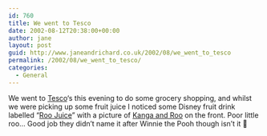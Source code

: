 ```yaml
---
id: 760
title: We went to Tesco
date: 2002-08-12T20:38:00+00:00
author: jane
layout: post
guid: http://www.janeandrichard.co.uk/2002/08/we_went_to_tesco
permalink: /2002/08/we_went_to_tesco/
categories:
  - General
---
```

We went to [Tesco](http://www.tesco.com/)&#8216;s this evening to do some grocery shopping, and whilst we were picking up some fruit juice I noticed some Disney fruit drink labelled &#8220;[Roo Juice](http://news.independent.co.uk/business/news/story.jsp?story=307981)&#8221; with a picture of [Kanga and Roo](http://members.aol.com/purrfctkty/kangaandroo.html) on the front. Poor little roo&#8230; Good job they didn&#8217;t name it after Winnie the Pooh though isn&#8217;t it 🙂